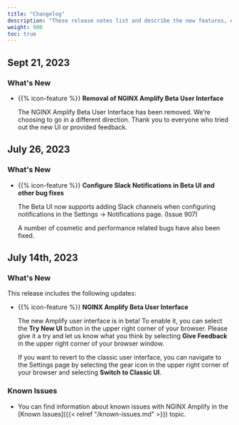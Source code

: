 ```yaml
---
title: "Changelog"
description: "These release notes list and describe the new features, enhancements, and resolved issues in NGINX Amplify"
weight: 900
toc: true
---
```


## Sept 21, 2023

### What's New
 
- {{% icon-feature %}} **Removal of NGINX Amplify Beta User Interface**

  The NGINX Amplify Beta User Interface has been removed. We’re choosing to go in a different direction. Thank you to everyone who tried out the new UI or provided feedback.


## July 26, 2023

### What's New
 
- {{% icon-feature %}} **Configure Slack Notifications in Beta UI and other bug fixes**

  The Beta UI now supports adding Slack channels when configuring notifications in the Settings -> Notifications page. (Issue 907)

  A number of cosmetic and performance related bugs have also been fixed.

## July 14th, 2023

 ### What's New

This release includes the following updates:

- {{% icon-feature %}} **NGINX Amplify Beta User Interface**

  The new Amplify user interface is in beta! To enable it, you can select the  **Try New UI** button in the upper right corner of your browser.  Please give it a try and let us know what you think by selecting **Give Feedback** in the upper right corner of your browser window.

  If you want to revert to the classic user interface, you can navigate to the Settings page by selecting the gear icon in the upper right corner of your browser and selecting **Switch to Classic UI**.


### Known Issues

- You can find information about known issues with NGINX Amplify in the [Known Issues]({{< relref "/known-issues.md" >}}) topic.
